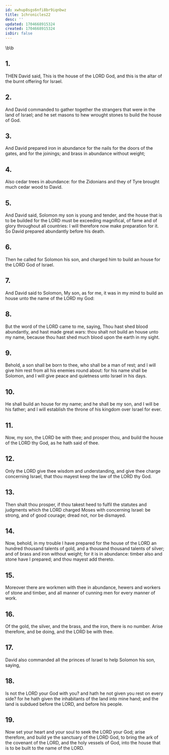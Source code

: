 ```yaml
---
id: xwhup8sgs6nfi8br9iqnbwz
title: 1chronicles22
desc: ''
updated: 1704668915324
created: 1704668915324
isDir: false
---
```

\b\b
## 1.
THEN David said, This is the house of the LORD God, and this is the altar of the burnt offering for Israel.
## 2.
And David commanded to gather together the strangers that were in the land of Israel; and he set masons to hew wrought stones to build the house of God.
## 3.
And David prepared iron in abundance for the nails for the doors of the gates, and for the joinings; and brass in abundance without weight;
## 4.
Also cedar trees in abundance: for the Zidonians and they of Tyre brought much cedar wood to David.
## 5.
And David said, Solomon my son is young and tender, and the house that is to be builded for the LORD must be exceeding magnifical, of fame and of glory throughout all countries: I will therefore now make preparation for it.  So David prepared abundantly before his death.
## 6.
Then he called for Solomon his son, and charged him to build an house for the LORD God of Israel.
## 7.
And David said to Solomon, My son, as for me, it was in my mind to build an house unto the name of the LORD my God:
## 8.
But the word of the LORD came to me, saying, Thou hast shed blood abundantly, and hast made great wars: thou shalt not build an house unto my name, because thou hast shed much blood upon the earth in my sight.
## 9.
Behold, a son shall be born to thee, who shall be a man of rest; and I will give him rest from all his enemies round about: for his name shall be Solomon, and I will give peace and quietness unto Israel in his days.
## 10.
He shall build an house for my name; and he shall be my son, and I will be his father; and I will establish the throne of his kingdom over Israel for ever.
## 11.
Now, my son, the LORD be with thee; and prosper thou, and build the house of the LORD thy God, as he hath said of thee.
## 12.
Only the LORD give thee wisdom and understanding, and give thee charge concerning Israel, that thou mayest keep the law of the LORD thy God.
## 13.
Then shalt thou prosper, if thou takest heed to fulfil the statutes and judgments which the LORD charged Moses with concerning Israel: be strong, and of good courage; dread not, nor be dismayed.
## 14.
Now, behold, in my trouble I have prepared for the house of the LORD an hundred thousand talents of gold, and a thousand thousand talents of silver; and of brass and iron without weight; for it is in abundance: timber also and stone have I prepared; and thou mayest add thereto.
## 15.
Moreover there are workmen with thee in abundance, hewers and workers of stone and timber, and all manner of cunning men for every manner of work.
## 16.
Of the gold, the silver, and the brass, and the iron, there is no number.  Arise therefore, and be doing, and the LORD be with thee.
## 17.
David also commanded all the princes of Israel to help Solomon his son, saying,
## 18.
Is not the LORD your God with you?  and hath he not given you rest on every side?  for he hath given the inhabitants of the land into mine hand; and the land is subdued before the LORD, and before his people.
## 19.
Now set your heart and your soul to seek the LORD your God; arise therefore, and build ye the sanctuary of the LORD God, to bring the ark of the covenant of the LORD, and the holy vessels of God, into the house that is to be built to the name of the LORD.
